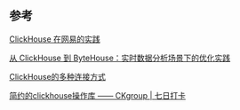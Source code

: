 





## 参考

[ClickHouse 在网易的实践](https://mp.weixin.qq.com/s/67QiRG2mmgHfEa5llZIXxg)

[从 ClickHouse 到 ByteHouse：实时数据分析场景下的优化实践](https://cloud.tencent.com/developer/article/1921686?from=article.detail.1762843)

[ClickHouse的多种连接方式](https://schnappi618.github.io/2020/03/07/clickhouse/ClickHouse%E7%9A%84%E5%A4%9A%E7%A7%8D%E8%BF%9E%E6%8E%A5%E6%96%B9%E5%BC%8F/)

[简约的clickhouse操作库 —— CKgroup | 七日打卡](https://juejin.cn/post/6916531191440998413)

